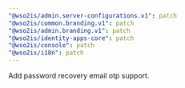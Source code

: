 ```yaml
---
"@wso2is/admin.server-configurations.v1": patch
"@wso2is/common.branding.v1": patch
"@wso2is/admin.branding.v1": patch
"@wso2is/identity-apps-core": patch
"@wso2is/console": patch
"@wso2is/i18n": patch
---
```


Add password recovery email otp support.
